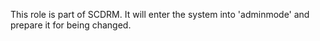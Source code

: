 This role is part of SCDRM.
It will enter the system into 'adminmode' and prepare it for being changed.
